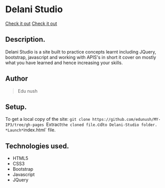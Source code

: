 # Delani Studio

[Check it out]()
[Check it out](https://edunush.github.io/MY-IP3/)
## Description.
Delani Studio is a site built to practice concepts learnt including JQuery, bootstrap, javascript and working with APIS's in short it cover on mostly what you have learned and hence increasing your skills.

## Author
>Edu nush
## Setup.
To get a local copy of the site:
`git clone https://github.com/edunush/MY-IP3/tree/gh-pages
`Extract` the cloned file.
`cd` to Delani-Studio folder.
*Launch* `index.html` file.
## Technologies used.
* HTML5
* CSS3
* Bootstrap
* Javascript
* JQuery